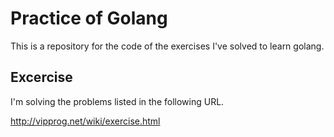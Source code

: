 Practice of Golang
====

This is a repository for the code of the exercises I've solved to learn golang.

Excercise
----

I'm solving the problems listed in the following URL.

http://vipprog.net/wiki/exercise.html

